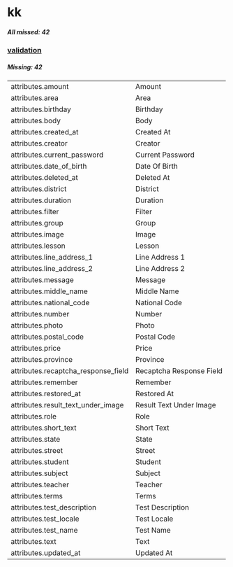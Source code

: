 # kk

##### All missed: 42


### [validation](https://github.com/Laravel-Lang/attributes/blob/main/locales/kk/validation.php)

##### Missing: 42

<table >
<tr><td align="left" >
attributes.amount
</td>
<td align="left" >
Amount
</td>
</tr>
<tr><td align="left" >
attributes.area
</td>
<td align="left" >
Area
</td>
</tr>
<tr><td align="left" >
attributes.birthday
</td>
<td align="left" >
Birthday
</td>
</tr>
<tr><td align="left" >
attributes.body
</td>
<td align="left" >
Body
</td>
</tr>
<tr><td align="left" >
attributes.created_at
</td>
<td align="left" >
Created At
</td>
</tr>
<tr><td align="left" >
attributes.creator
</td>
<td align="left" >
Creator
</td>
</tr>
<tr><td align="left" >
attributes.current_password
</td>
<td align="left" >
Current Password
</td>
</tr>
<tr><td align="left" >
attributes.date_of_birth
</td>
<td align="left" >
Date Of Birth
</td>
</tr>
<tr><td align="left" >
attributes.deleted_at
</td>
<td align="left" >
Deleted At
</td>
</tr>
<tr><td align="left" >
attributes.district
</td>
<td align="left" >
District
</td>
</tr>
<tr><td align="left" >
attributes.duration
</td>
<td align="left" >
Duration
</td>
</tr>
<tr><td align="left" >
attributes.filter
</td>
<td align="left" >
Filter
</td>
</tr>
<tr><td align="left" >
attributes.group
</td>
<td align="left" >
Group
</td>
</tr>
<tr><td align="left" >
attributes.image
</td>
<td align="left" >
Image
</td>
</tr>
<tr><td align="left" >
attributes.lesson
</td>
<td align="left" >
Lesson
</td>
</tr>
<tr><td align="left" >
attributes.line_address_1
</td>
<td align="left" >
Line Address 1
</td>
</tr>
<tr><td align="left" >
attributes.line_address_2
</td>
<td align="left" >
Line Address 2
</td>
</tr>
<tr><td align="left" >
attributes.message
</td>
<td align="left" >
Message
</td>
</tr>
<tr><td align="left" >
attributes.middle_name
</td>
<td align="left" >
Middle Name
</td>
</tr>
<tr><td align="left" >
attributes.national_code
</td>
<td align="left" >
National Code
</td>
</tr>
<tr><td align="left" >
attributes.number
</td>
<td align="left" >
Number
</td>
</tr>
<tr><td align="left" >
attributes.photo
</td>
<td align="left" >
Photo
</td>
</tr>
<tr><td align="left" >
attributes.postal_code
</td>
<td align="left" >
Postal Code
</td>
</tr>
<tr><td align="left" >
attributes.price
</td>
<td align="left" >
Price
</td>
</tr>
<tr><td align="left" >
attributes.province
</td>
<td align="left" >
Province
</td>
</tr>
<tr><td align="left" >
attributes.recaptcha_response_field
</td>
<td align="left" >
Recaptcha Response Field
</td>
</tr>
<tr><td align="left" >
attributes.remember
</td>
<td align="left" >
Remember
</td>
</tr>
<tr><td align="left" >
attributes.restored_at
</td>
<td align="left" >
Restored At
</td>
</tr>
<tr><td align="left" >
attributes.result_text_under_image
</td>
<td align="left" >
Result Text Under Image
</td>
</tr>
<tr><td align="left" >
attributes.role
</td>
<td align="left" >
Role
</td>
</tr>
<tr><td align="left" >
attributes.short_text
</td>
<td align="left" >
Short Text
</td>
</tr>
<tr><td align="left" >
attributes.state
</td>
<td align="left" >
State
</td>
</tr>
<tr><td align="left" >
attributes.street
</td>
<td align="left" >
Street
</td>
</tr>
<tr><td align="left" >
attributes.student
</td>
<td align="left" >
Student
</td>
</tr>
<tr><td align="left" >
attributes.subject
</td>
<td align="left" >
Subject
</td>
</tr>
<tr><td align="left" >
attributes.teacher
</td>
<td align="left" >
Teacher
</td>
</tr>
<tr><td align="left" >
attributes.terms
</td>
<td align="left" >
Terms
</td>
</tr>
<tr><td align="left" >
attributes.test_description
</td>
<td align="left" >
Test Description
</td>
</tr>
<tr><td align="left" >
attributes.test_locale
</td>
<td align="left" >
Test Locale
</td>
</tr>
<tr><td align="left" >
attributes.test_name
</td>
<td align="left" >
Test Name
</td>
</tr>
<tr><td align="left" >
attributes.text
</td>
<td align="left" >
Text
</td>
</tr>
<tr><td align="left" >
attributes.updated_at
</td>
<td align="left" >
Updated At
</td>
</tr>

</table>


